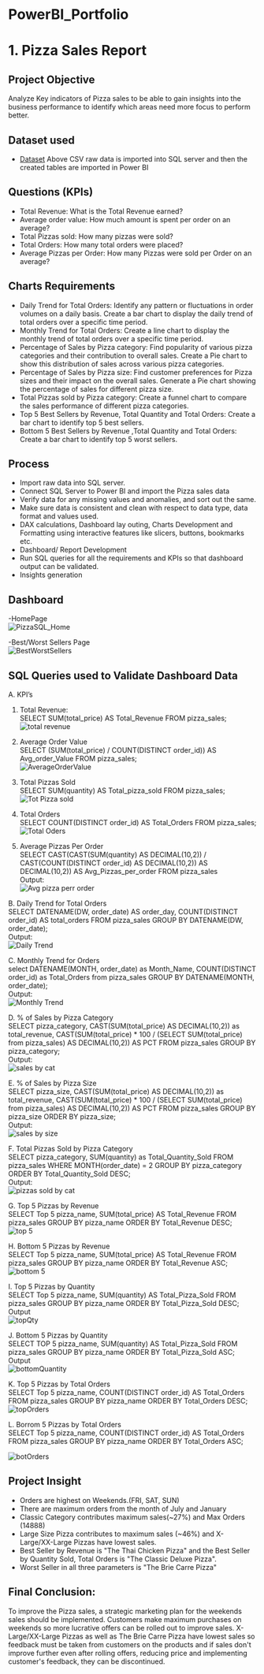 # PowerBI_Portfolio

# 1. Pizza Sales Report

## Project Objective
Analyze Key indicators of Pizza sales to be able to gain insights into the business performance to identify which areas need more focus to perform better.

## Dataset used
- <a href="https://github.com/sukanyaChoudhury/PowerBI_Portfolio/blob/main/Pizza%20Sales%20Dashboard/pizza_sales.csv">Dataset</a>
Above CSV raw data is imported into SQL server and then the created tables are imported in Power BI

## Questions (KPIs)
- Total Revenue: What is the Total Revenue earned?
- Average order value: How much amount is spent per order on an average?
- Total Pizzas sold: How many pizzas were sold?
- Total Orders: How many total orders were placed?
- Average Pizzas per Order: How many Pizzas were sold per Order on an average?

## Charts Requirements
- Daily Trend for Total Orders:
  Identify any pattern or fluctuations in order volumes on a daily basis.
  Create a bar chart to display the daily trend of total orders over a specific time period.
- Monthly Trend for Total Orders:
  Create a line chart to display the monthly trend of total orders over a specific time period.
- Percentage of Sales by Pizza category:
  Find popularity of various pizza categories and their contribution to overall sales. 
  Create a Pie chart to show this distribution of sales across various pizza categories.
- Percentage of Sales by Pizza size:
  Find customer preferences for Pizza sizes and their impact on the overall sales.
  Generate a Pie chart showing the percentage of sales for different pizza size.
- Total Pizzas sold by Pizza category:
  Create a funnel chart to compare the sales performance of different pizza categories.
- Top 5 Best Sellers by Revenue, Total Quantity and Total Orders:
  Create a bar chart to identify top 5 best sellers.
- Bottom 5 Best Sellers by Revenue ,Total Quantity and Total Orders:
  Create a bar chart to identify top 5 worst sellers.


## Process
- Import raw data into SQL server.
- Connect SQL Server to Power BI and import the Pizza sales data
- Verify data for any missing values and anomalies, and sort out the same.
- Make sure data is consistent and clean with respect to data type, data format and values used.
- DAX calculations, Dashboard lay outing, Charts Development and Formatting using interactive features like slicers, buttons, bookmarks etc.
- Dashboard/ Report Development
- Run SQL queries for all the requirements and KPIs so that dashboard output can be validated.
- Insights generation

## Dashboard</br>
-HomePage</br>
![PizzaSQL_Home](https://github.com/user-attachments/assets/33b5ab3c-cbb1-4229-9022-5b91537a3636) </br>

-Best/Worst Sellers Page</br>
![BestWorstSellers](https://github.com/user-attachments/assets/316fae8a-8475-4e8d-909d-64a2cf871393) </br>


## SQL Queries used to Validate Dashboard Data

A. KPI’s
1. Total Revenue:</br>
SELECT SUM(total_price) AS Total_Revenue FROM pizza_sales;</br>
![total revenue](https://github.com/user-attachments/assets/4f1842a7-d8f5-43c1-a3b8-dca9e748a89b)

2. Average Order Value</br>
SELECT (SUM(total_price) / COUNT(DISTINCT order_id)) AS Avg_order_Value FROM pizza_sales;</br>
 ![AverageOrderValue](https://github.com/user-attachments/assets/5721be19-e68a-46c5-8f08-5c8770884038)

3. Total Pizzas Sold</br>
SELECT SUM(quantity) AS Total_pizza_sold FROM pizza_sales;</br>
 ![Tot Pizza sold](https://github.com/user-attachments/assets/7416d15e-4f8a-43f6-9581-5fadb1736203)

4. Total Orders</br>
SELECT COUNT(DISTINCT order_id) AS Total_Orders FROM pizza_sales;</br>
 ![Total Oders](https://github.com/user-attachments/assets/5b005f33-edfc-451e-a7e0-f287abb3d08e)

5. Average Pizzas Per Order</br>
SELECT CAST(CAST(SUM(quantity) AS DECIMAL(10,2)) / 
CAST(COUNT(DISTINCT order_id) AS DECIMAL(10,2)) AS DECIMAL(10,2))
AS Avg_Pizzas_per_order
FROM pizza_sales</br>
Output:</br>
![Avg pizza perr order](https://github.com/user-attachments/assets/5f246c66-9c0a-4b23-b206-0b6d81f7d4c7)

 
B. Daily Trend for Total Orders</br>
SELECT DATENAME(DW, order_date) AS order_day, COUNT(DISTINCT order_id) AS total_orders 
FROM pizza_sales
GROUP BY DATENAME(DW, order_date);</br>
Output:</br>
![Daily Trend](https://github.com/user-attachments/assets/7e9f3d15-9c7b-4bd5-b80d-1e9d46a5e8ca)

C. Monthly Trend for Orders</br>
select DATENAME(MONTH, order_date) as Month_Name, COUNT(DISTINCT order_id) as Total_Orders
from pizza_sales
GROUP BY DATENAME(MONTH, order_date);</br>
Output:</br>
![Monthly Trend](https://github.com/user-attachments/assets/5745d9c8-364c-4340-969f-3762bc0197b8)

D. % of Sales by Pizza Category</br>
SELECT pizza_category, CAST(SUM(total_price) AS DECIMAL(10,2)) as total_revenue,
CAST(SUM(total_price) * 100 / (SELECT SUM(total_price) from pizza_sales) AS DECIMAL(10,2)) AS PCT
FROM pizza_sales
GROUP BY pizza_category;</br>
Output:</br>
 ![sales by cat](https://github.com/user-attachments/assets/74e3d6fe-bebd-4ca1-af4f-1a4b1bf4ef80)

E. % of Sales by Pizza Size</br>
SELECT pizza_size, CAST(SUM(total_price) AS DECIMAL(10,2)) as total_revenue,
CAST(SUM(total_price) * 100 / (SELECT SUM(total_price) from pizza_sales) AS DECIMAL(10,2)) AS PCT
FROM pizza_sales
GROUP BY pizza_size
ORDER BY pizza_size;</br>
Output:</br>
![sales by size](https://github.com/user-attachments/assets/cc92f6c3-3204-481c-a2ea-76858680dfda)

F. Total Pizzas Sold by Pizza Category</br>
SELECT pizza_category, SUM(quantity) as Total_Quantity_Sold
FROM pizza_sales
WHERE MONTH(order_date) = 2
GROUP BY pizza_category
ORDER BY Total_Quantity_Sold DESC;</br>
Output:</br>
![pizzas sold by cat](https://github.com/user-attachments/assets/41a6523e-e7fa-49f5-b21c-30bb5de4fcc0)

 
G. Top 5 Pizzas by Revenue</br>
SELECT Top 5 pizza_name, SUM(total_price) AS Total_Revenue
FROM pizza_sales
GROUP BY pizza_name
ORDER BY Total_Revenue DESC;</br>
![top 5](https://github.com/user-attachments/assets/9624666e-b95d-4c18-b66c-5eb839efca0a)

 
H. Bottom 5 Pizzas by Revenue</br>
SELECT Top 5 pizza_name, SUM(total_price) AS Total_Revenue
FROM pizza_sales
GROUP BY pizza_name
ORDER BY Total_Revenue ASC;</br>
![bottom 5](https://github.com/user-attachments/assets/89bd5d12-06e4-4432-8f77-1d47de31d967)

I. Top 5 Pizzas by Quantity</br>
SELECT Top 5 pizza_name, SUM(quantity) AS Total_Pizza_Sold
FROM pizza_sales
GROUP BY pizza_name
ORDER BY Total_Pizza_Sold DESC;</br>
Output</br>
![topQty](https://github.com/user-attachments/assets/43facca3-f02e-4e79-9b15-c5b7f26aff04)

J. Bottom 5 Pizzas by Quantity</br>
SELECT TOP 5 pizza_name, SUM(quantity) AS Total_Pizza_Sold
FROM pizza_sales
GROUP BY pizza_name
ORDER BY Total_Pizza_Sold ASC;</br>
Output</br>
![bottomQuantity](https://github.com/user-attachments/assets/edf0758b-e61b-4b46-8576-94754131754f)

K. Top 5 Pizzas by Total Orders</br>
SELECT Top 5 pizza_name, COUNT(DISTINCT order_id) AS Total_Orders
FROM pizza_sales
GROUP BY pizza_name
ORDER BY Total_Orders DESC;</br>
![topOrders](https://github.com/user-attachments/assets/d500f497-876a-4bb3-a051-ed68e52670d9)
 
L. Borrom 5 Pizzas by Total Orders</br>
SELECT Top 5 pizza_name, COUNT(DISTINCT order_id) AS Total_Orders
FROM pizza_sales
GROUP BY pizza_name
ORDER BY Total_Orders ASC;</br>

![botOrders](https://github.com/user-attachments/assets/a653fc55-45a3-4795-bf28-715a3dd4022a)

## Project Insight
- Orders are highest on Weekends.(FRI, SAT, SUN)
- There are maximum orders from the month of July and January
- Classic Category contributes maximum sales(~27%) and Max Orders (14888)
- Large Size Pizza contributes to  maximum sales (~46%) and X-Large/XX-Large Pizzas have lowest sales.
- Best Seller by Revenue is "The Thai Chicken Pizza" and the Best Seller by Quantity Sold, Total Orders is "The Classic Deluxe Pizza".
- Worst Seller in all three parameters is "The Brie Carre Pizza"

## Final Conclusion:
To improve the Pizza sales, a strategic marketing plan for the weekends sales should be implemented. Customers make maximum purchases on weekends so more lucrative offers can be rolled out to improve sales. X-Large/XX-Large Pizzas as well as The Brie Carre Pizza have lowest sales so feedback must be taken from customers on the products and if sales don't improve further even after rolling offers, reducing price and implementing customer's feedback, they can be discontinued.

